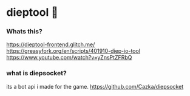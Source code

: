 # dieptool 🌌

### Whats this?

https://dieptool-frontend.glitch.me/
https://greasyfork.org/en/scripts/401910-diep-io-tool  
https://www.youtube.com/watch?v=yZnsPtZFRbQ  

### what is diepsocket?

its a bot api i made for the game.  https://github.com/Cazka/diepsocket

